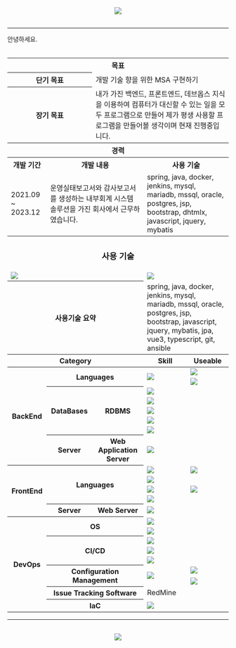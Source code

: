 <div align="center">
  <img src="https://capsule-render.vercel.app/api?type=waving&color=auto&height=300&section=header&text=Introduce%20MySelf&fontSize=90&fontAlign=50&fontAlignY=30&desc=Gyuil%20GitRepository&descSize=50&descAlignY=60" />
</div>
<br>
<hr>
안녕하세요.
<div align="center">
      <br>
     <table>
     <thead>
        <tr>
          <th colspan="5">목표</th>
        </tr>
       <tr>
         <th colspan="2">단기 목표</th>
         <td colspan="3">개발 기술 향을 위한 MSA 구현하기</td>
       </tr>
       <tr>
         <th colspan="2">장기 목표</th>
         <td colspan="3">내가 가진 백엔드, 프론트엔드, 데브옵스 지식을 이용하여 컴퓨터가 대신할 수 있는 일을 모두 프로그램으로 만들어 제가 평생 사용할 프로그램을 만들어볼 생각이며 현재 진행중입니다.</td>
       </tr>
        <tr>
          <th colspan="5">경력</th>
        </tr>
        <tr>
          <th>개발 기간</th>
          <th colspan="2">개발 내용</th>
          <th colspan="2">사용 기술</th>
        </tr>
       <td>2021.09 ~ 2023.12</td>
        <td colspan="2">
          운영실태보고서와 감사보고서를 생성하는 내부회계 시스템 솔루션을 가진 회사에서 근무하였습니다.
        </td>
        <td colspan="2">
          spring, java, docker, jenkins, mysql, mariadb, mssql, oracle, postgres, jsp, bootstrap, dhtmlx, javascript, jquery, mybatis
        </td>
      <tr>
        <th colspan="5"><h3>사용 기술</th>
      </tr>
      <tr>
        <td colspan="3"><img src="https://github-readme-stats.vercel.app/api/top-langs/?username=pgi9104&layout=pie"/></td>
        <td colspan="2"><img src="https://github-readme-stats.vercel.app/api?username=pgi9104&show_icons=true&theme=radical"/></td></td>
      </tr>
      <tr>
         <th colspan="3">사용기술 요약</th>
        <td colspan="2">spring, java, docker, jenkins, mysql, mariadb, mssql, oracle, postgres, jsp, bootstrap, javascript, jquery, mybatis, jpa, vue3, typescript, git, ansible</td>
      </tr>
      <tr>
        <th colspan="3" rowspan="2">Category</th>
        <th rowspan="2">Skill</th>
        <th>Useable</th>
      </tr>
     </thead>
     <tbody>
      <tr>
        <th rowspan="8">BackEnd</th>
        <th rowspan="2" colspan="2">Languages</th>
        <td rowspan="2"><img src="https://img.shields.io/badge/java-%23ED8B00.svg?style=for-the-badge&logo=openjdk&logoColor=white"/</td>
        <td><img src="https://img.shields.io/badge/spring-%236DB33F.svg?style=for-the-badge&logo=spring&logoColor=white"/></td>
      </tr>
       <tr>
         <td><img src="https://img.shields.io/badge/JWT-black?style=for-the-badge&logo=JSON%20web%20tokens"/></td>
       </tr>
      <tr>
        <th rowspan="5">DataBases</th>
        <th rowspan="5">RDBMS</th>
        <td><img src="https://img.shields.io/badge/MariaDB-003545?style=for-the-badge&logo=mariadb&logoColor=white"/></td>
        <td></td>
      </tr>
      <tr>
        <td><img src="https://img.shields.io/badge/postgres-%23316192.svg?style=for-the-badge&logo=postgresql&logoColor=white"/></td>
        <td></td>
      </tr>
      <tr>
        <td><img src="https://img.shields.io/badge/Microsoft%20SQL%20Server-CC2927?style=for-the-.badge&logo=microsoft%20sql%20server&logoColor=white"/></td>
        <td></td>
      </tr>
      <tr>
        <td><img src="https://img.shields.io/badge/mysql-4479A1.svg?style=for-the-badge&logo=mysql&logoColor=white"/></td>
        <td></td>
      </tr>
      <tr>
        <td><img src="https://img.shields.io/badge/Oracle-F80000?style=for-the-badge&logo=oracle&logoColor=white"/></td>
        <td></td>
      </tr>
      <tr>
        <th>Server</th>
        <th>Web Application Server</th>
        <td><img src="https://img.shields.io/badge/apache%20tomcat-%23F8DC75.svg?style=for-the-badge&logo=apache-tomcat&logoColor=black"/></td>
        <td></td>
      </tr>
      <tr>
        <th rowspan="5">FrontEnd</th>
        <th colspan="2" rowspan="4">Languages</th>
        <td><img src="https://img.shields.io/badge/javascript-%23323330.svg?style=for-the-badge&logo=javascript&logoColor=%23F7DF1E"/></td>
        <td><img src="https://img.shields.io/badge/jquery-%230769AD.svg?style=for-the-badge&logo=jquery&logoColor=white"/></td>
      </tr>
      <tr>
        <td><img src="https://img.shields.io/badge/html5-%23E34F26.svg?style=for-the-badge&logo=html5&logoColor=white"/></td>
        <td></td>
      </tr>
      <tr>
        <td><img src="https://img.shields.io/badge/css3-%231572B6.svg?style=for-the-badge&logo=css3&logoColor=white" /></td>
        <td><img src="https://img.shields.io/badge/bootstrap-%238511FA.svg?style=for-the-badge&logo=bootstrap&logoColor=white"/></td>
      </tr>
       <tr>
         <td><img src="https://img.shields.io/badge/typescript-%23007ACC.svg?style=for-the-badge&logo=typescript&logoColor=white"/></td>
         <td></td>
       </tr>
       <tr>
        <th>Server</th>
        <th>Web Server</th>
        <td><img src="https://img.shields.io/badge/nginx-%23009639.svg?style=for-the-badge&logo=nginx&logoColor=white"/></td>
        <td></td>
      </tr>
       <tr>
         <th rowspan="9">DevOps</th>
         <th rowspan="2" colspan="2">OS</th>
         <td><img src="https://img.shields.io/badge/Linux-FCC624?style=for-the-badge&logo=linux&logoColor=black"/></td>
         <td></td>
       </tr>
       <tr>
        <td><img src="https://img.shields.io/badge/Windows-0078D6?style=for-the-badge&logo=windows&logoColor=white"></td>
         <td></td>
       </tr>
       <tr>
         <th rowspan="3" colspan="2">CI/CD</th>
         <td><img src="https://img.shields.io/badge/jenkins-%232C5263.svg?style=for-the-badge&logo=jenkins&logoColor=white"></td>
         <td></td>
       </tr>
       <tr>
         <td><img src="https://img.shields.io/badge/docker-%230db7ed.svg?style=for-the-badge&logo=docker&logoColor=white"/></td>
         <td></td>
       </tr>
       <tr>
         <td><img src="https://img.shields.io/badge/kubernetes-%23326ce5.svg?style=for-the-badge&logo=kubernetes&logoColor=white"/></td>
         <td></td>
       </tr>
       <tr>
         <th colspan="2" rowspan="2">Configuration Management</th>
         <td rowspan="2"><img src="https://img.shields.io/badge/git-%23F05033.svg?style=for-the-badge&logo=git&logoColor=white"/></td>
         <td><img src="https://img.shields.io/badge/github-%23121011.svg?style=for-the-badge&logo=github&logoColor=white"/></td>
       </tr>
       <tr>
         <td><img src="https://img.shields.io/badge/gitlab-%23181717.svg?style=for-the-badge&logo=gitlab&logoColor=white"/></td>
       </tr>
       <tr>
         <th colspan="2">Issue Tracking Software</th>
         <td>RedMine</td>
         <td></td>
       </tr>
       <tr>
         <th colspan="2">IaC</th>
         <td><img src="https://img.shields.io/badge/ansible-%231A1918.svg?style=for-the-badge&logo=ansible&logoColor=white"/></td>
         <td></td>
       </tr>
     </tbody>
  </table>
</div>
<hr>
<br>
<div align="center">
  <img src="https://capsule-render.vercel.app/api?type=waving&color=auto&height=300&section=footer&text=&fontSize=90&fontAlign=50&fontAlignY=30&desc=&descSize=50&descAlignY=60" />
</div>
